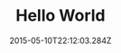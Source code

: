 ---
type: "schedule-post"
path: /event1
title: Hello World
date: "2015-05-10T22:12:03.284Z"
eventDate: "15 DEC"
description: "Hello World"
link: "test"
featuredImage: ./salty_egg.jpg
---